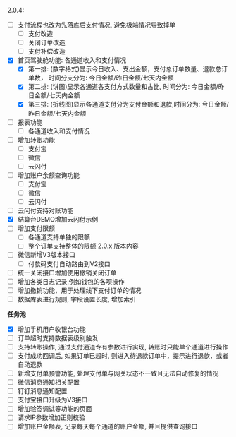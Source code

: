 2.0.4: 
- [ ] 支付流程也改为先落库后支付情况, 避免极端情况导致掉单
  - [ ] 支付改造
  - [ ] 关闭订单改造
  - [ ] 支付补偿改造
- [x] 首页驾驶舱功能: 各通道收入和支付情况
  - [x] 第一排: (数字格式)显示今日收入、支出金额，支付总订单数量、退款总订单数， 时间分支分为: 今日金额/昨日金额/七天内金额
  - [x] 第二排: (饼图)显示各通道各支付方式数量和占比, 时间分为: 今日金额/昨日金额/七天内金额
  - [x] 第三排: (折线图)显示各通道支付分为支付金额和退款,时间分为: 今日金额/昨日金额/七天内金额
- [ ] 报表功能
  - [ ] 各通道收入和支付情况
- [ ] 增加转账功能
  - [ ] 支付宝
  - [ ] 微信
  - [ ] 云闪付
- [ ] 增加账户余额查询功能
  - [ ] 支付宝
  - [ ] 微信
  - [ ] 云闪付
- [ ] 云闪付支持对账功能
- [x] 结算台DEMO增加云闪付示例
- [ ] 增加支付限额
  - [ ] 各通道支持单独的限额
  - [ ] 整个订单支持整体的限额
2.0.x 版本内容
- [ ] 微信新增V3版本接口
    - [ ] 付款码支付自动路由到V2接口
- [ ] 统一关闭接口增加使用撤销关闭订单
- [ ] 增加各类日志记录,例如钱包的各项操作
- [ ] 增加撤销功能，用于处理线下支付订单的情况
- [ ] 数据库表进行规则, 字段设置长度, 增加索引

**任务池**
- [x] 增加手机用户收银台功能
- [ ] 订单超时支持数据表级别触发
- [ ] 支持转账操作, 通过支付通道专有参数进行实现, 转账时只能单个通道进行操作
- [ ] 支付成功回调后, 如果订单已超时, 则进入待退款订单中，提示进行退款，或者自动退款
- [ ] 新增支付单预警功能, 处理支付单与网关状态不一致且无法自动修复的情况
- [ ] 微信消息通知相关配置
- [ ] 钉钉消息通知配置
- [ ] 支付宝接口升级为V3接口
- [ ] 增加验签调试等功能的页面
- [ ] 请求IP参数增加正则校验
- [ ] 增加账户金额表, 记录每天每个通道的账户金额, 并且提供查询接口
